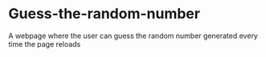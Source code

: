 # Guess-the-random-number
A webpage where the user can guess the random number generated every time the page reloads
